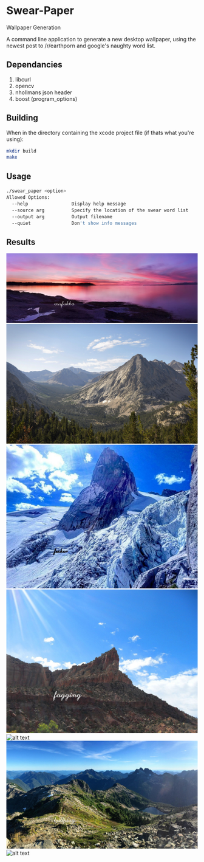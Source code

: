 # Swear-Paper
Wallpaper Generation

A command line application to generate a new desktop wallpaper, using the newest post to /r/earthporn and google's naughty word list.

## Dependancies

1. libcurl
2. opencv
3. nhollmans json header
4. boost (program_options)

## Building

When in the directory containing the xcode project file (if thats what you're using):

```bash
mkdir build
make
```

## Usage

```bash
./swear_paper <option>
Allowed Options:
  --help                Display help message
  --source arg          Specify the location of the swear word list
  --output arg          Output filename
  --quiet               Don't show info messages
```

## Results
![alt text](Results/assfukka.jpg "assfukka")
![alt text](Results/cunts.jpg "cunts")
![alt text](Results/fekker.jpg "fekker")
![alt text](Results/fagging.jpg "fagging")
![alt text](Results/motherfuckers.jpg "motherfuckers")
![alt text](Results/buttplug.jpg "buttplug")
![alt text](Results/testicles.jpg "grope")

